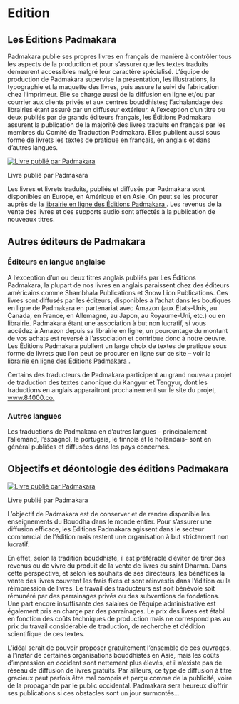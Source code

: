﻿#  Edition 

##  Les Éditions Padmakara 

Padmakara publie ses propres livres en français de manière à contrôler tous les aspects de la production et pour s’assurer que les textes traduits demeurent accessibles malgré leur caractère spécialisé. L’équipe de production de Padmakara supervise la présentation, les illustrations, la typographie et la maquette des livres, puis assure le suivi de fabrication chez l’imprimeur. Elle se charge aussi de la diffusion en ligne et/ou par courrier aux clients privés et aux centres bouddhistes; l’achalandage des librairies étant assuré par un diffuseur extérieur. A l’exception d’un titre ou deux publiés par de grands éditeurs français, les Éditions Padmakara assurent la publication de la majorité des livres traduits en français par les membres du Comité de Traduction Padmakara. Elles publient aussi sous forme de livrets les textes de pratique en français, en anglais et dans d’autres langues. 

[ ![Livre publié par Padmakara](/images/img_book_lettre_ami-150x150.jpg) ](/images/img_book_lettre_ami.jpg)

Livre publié par Padmakara 

Les livres et livrets traduits, publiés et diffusés par Padmakara sont disponibles en Europe, en Amérique et en Asie. On peut se les procurer auprès de la [ librairie en ligne des Éditions Padmakara ](http://www.padmakara.com/) . Les revenus de la vente des livres et des supports audio sont affectés à la publication de nouveaux titres. 

##  Autres éditeurs de Padmakara 

###  Éditeurs en langue anglaise 

A l’exception d’un ou deux titres anglais publiés par Les Éditions Padmakara, la plupart de nos livres en anglais paraissent chez des éditeurs américains comme Shambhala Publications et Snow Lion Publications. Ces livres sont diffusés par les éditeurs, disponibles à l’achat dans les boutiques en ligne de Padmakara en partenariat avec Amazon (aux États-Unis, au Canada, en France, en Allemagne, au Japon, au Royaume-Uni, etc.) ou en librairie. Padmakara étant une association à but non lucratif, si vous accédez à Amazon depuis sa librairie en ligne, un pourcentage du montant de vos achats est reversé à l’association et contribue donc à notre oeuvre. Les Éditions Padmakara publient un large choix de textes de pratique sous forme de livrets que l’on peut se procurer en ligne sur ce site – voir la [ librairie en ligne des Éditions Padmakara ](http://www.padmakara.com/) . 

Certains des traducteurs de Padmakara participent au grand nouveau projet de traduction des textes canonique du Kangyur et Tengyur, dont les traductions en anglais apparaitront prochainement sur le site du projet, [ www.84000.co. ](http://www.84000.co/)

###  Autres langues 

Les traductions de Padmakara en d’autres langues – principalement l’allemand, l’espagnol, le portugais, le finnois et le hollandais- sont en général publiées et diffusées dans les pays concernés. 

##  Objectifs et déontologie des éditions Padmakara 

[ ![Livre publié par Padmakara](/images/img_book_37stances-150x150.jpg) ](/images/img_book_37stances.jpg)

Livre publié par Padmakara 

L’objectif de Padmakara est de conserver et de rendre disponible les enseignements du Bouddha dans le monde entier. Pour s’assurer une diffusion efficace, les Editions Padmakara agissent dans le secteur commercial de l’édition mais restent une organisation à but strictement non lucratif. 

En effet, selon la tradition bouddhiste, il est préférable d’éviter de tirer des revenus ou de vivre du produit de la vente de livres du saint Dharma. Dans cette perspective, et selon les souhaits de ses directeurs, les bénéfices la vente des livres couvrent les frais fixes et sont réinvestis dans l’édition ou la réimpression de livres. Le travail des traducteurs est soit bénévole soit rémunéré par des parrainages privés ou des subventions de fondations. Une part encore insuffisante des salaires de l’équipe administrative est également pris en charge par des parrainages. Le prix des livres est établi en fonction des coûts techniques de production mais ne correspond pas au prix du travail considérable de traduction, de recherche et d’édition scientifique de ces textes. 

L’idéal serait de pouvoir proposer gratuitement l’ensemble de ces ouvrages, à l’instar de certaines organisations bouddhistes en Asie, mais les coûts d’impression en occident sont nettement plus élevés, et il n’existe pas de réseau de diffusion de livres gratuits. Par ailleurs, ce type de diffusion à titre gracieux peut parfois être mal compris et perçu comme de la publicité, voire de la propagande par le public occidental. Padmakara sera heureux d’offrir ses publications si ces obstacles sont un jour surmontés… 
